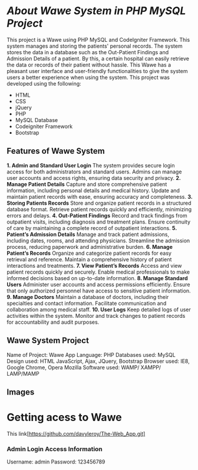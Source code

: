 # ***About Wawe System in PHP MySQL Project***
This project is a Wawe using PHP MySQL and CodeIgniter Framework. This system manages and storing the patients' personal records. The system stores the data in a database such as the Out-Patient Findings and Admission Details of a patient. By this, a certain hospital can easily retrieve the data or records of their patient without hassle.
This Wawe has a pleasant user interface and user-friendly functionalities to give the system users a better experience when using the system. This project was developed using the following:
  - HTML
  - CSS
  - jQuery
  - PHP
  - MySQL Database
  - Codeigniter Framework
  - Bootstrap
## Features of Wawe System
**1. Admin and Standard User Login**
The system provides secure login access for both administrators and standard users.
Admins can manage user accounts and access rights, ensuring data security and privacy.
**2. Manage Patient Details**
Capture and store comprehensive patient information, including personal details and medical history.
Update and maintain patient records with ease, ensuring accuracy and completeness.
**3. Storing Patients Records**
Store and organize patient records in a structured database format.
Retrieve patient records quickly and efficiently, minimizing errors and delays.
**4. Out-Patient Findings**
Record and track findings from outpatient visits, including diagnosis and treatment plans.
Ensure continuity of care by maintaining a complete record of outpatient interactions.
**5. Patient’s Admission Details**
Manage and track patient admissions, including dates, rooms, and attending physicians.
Streamline the admission process, reducing paperwork and administrative burden.
**6. Manage Patient’s Records**
Organize and categorize patient records for easy retrieval and reference.
Maintain a comprehensive history of patient interactions and treatments.
**7. View Patient’s Records**
Access and view patient records quickly and securely.
Enable medical professionals to make informed decisions based on up-to-date information.
**8. Manage Standard Users**
Administer user accounts and access permissions efficiently.
Ensure that only authorized personnel have access to sensitive patient information.
**9. Manage Doctors**
Maintain a database of doctors, including their specialties and contact information.
Facilitate communication and collaboration among medical staff.
**10. User Logs**
Keep detailed logs of user activities within the system.
Monitor and track changes to patient records for accountability and audit purposes.


## **Wawe System Project**
Name of Project: Wawe App
Language:   		   	PHP
Databases used:  	MySQL
Design used:            HTML JavaScript, Ajax, JQuery, Bootstrap
Browser used:          IE8, Google Chrome, Opera Mozilla
Software used:         WAMP/ XAMPP/ LAMP/MAMP

## Images

# Getting acess to Wawe
This link[https://github.com/davyleroy/The-Web_App.git]

### Admin Login Access Information
Username: admin
Password: 123456789

